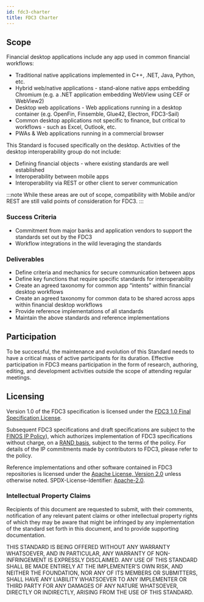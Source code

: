 ```yaml
---
id: fdc3-charter
title: FDC3 Charter
---
```


## Scope

Financial desktop applications include any app used in common financial workflows:

- Traditional native applications implemented in C++, .NET, Java, Python, etc.
- Hybrid web/native applications - stand-alone native apps embedding Chromium (e.g. a .NET application embedding WebView using CEF or WebView2)
- Desktop web applications - Web applications running in a desktop container (e.g. OpenFin, Finsemble, Glue42, Electron, FDC3-Sail)
- Common desktop applications not specific to finance, but critical to workflows - such as Excel, Outlook, etc.
- PWAs & Web applications running in a commercial browser

This Standard is focused specifically on the desktop.  Activities of the desktop interoperability group do not include:

- Defining financial objects - where existing standards are well established
- Interoperability between mobile apps
- Interoperability via REST or other client to server communication

:::note
While these areas are out of scope, compatibility with Mobile and/or REST are still valid points of consideration for FDC3.
:::

### Success Criteria

- Commitment from major banks and application vendors to support the standards set out by the FDC3
- Workflow integrations in the wild leveraging the standards

### Deliverables

- Define criteria and mechanics for secure communication between apps
- Define key functions that require specific standards for interoperability
- Create an agreed taxonomy for common app “intents” within financial desktop workflows
- Create an agreed taxonomy for common data to be shared across apps within financial desktop workflows
- Provide reference implementations of all standards
- Maintain the above standards and reference implementations

## Participation

To be successful, the maintenance and evolution of this Standard needs to have a critical mass of active participants for its duration. Effective participation in FDC3 means participation in the form of research, authoring, editing, and development activities outside the scope of attending regular meetings.

## Licensing

Version 1.0 of the FDC3 specification is licensed under the [FDC3 1.0 Final Specification License](https://github.com/finos/FDC3/blob/17892008c26a73ff1fd9f6e40ceb8c8bfd58c610/PATENTS-FDC3-1.0.md).

Subsequent FDC3 specifications and draft specifications are subject to the [FINOS IP Policy](https://github.com/finos/community/blob/master/website/static/governance-docs/IP-Policy.pdf)), which authorizes implementation of FDC3 specifications without charge, on a [RAND basis](https://en.wikipedia.org/wiki/Reasonable_and_non-discriminatory_licensing), subject to the terms of the policy. For details of the IP commitments made by contributors to FDC3, please refer to the policy.

Reference implementations and other software contained in FDC3 repositories is licensed under the [Apache License, Version 2.0](https://github.com/finos/FDC3/blob/17892008c26a73ff1fd9f6e40ceb8c8bfd58c610/LICENSE) unless otherwise noted. SPDX-License-Identifier: [Apache-2.0](https://spdx.org/licenses/Apache-2.0).

### Intellectual Property Claims

Recipients of this document are requested to submit, with their comments, notification of
any relevant patent claims or other intellectual property rights of which they may be aware that
might be infringed by any implementation of the standard set forth in this document, and to provide
supporting documentation.

THIS STANDARD IS BEING OFFERED WITHOUT ANY WARRANTY
WHATSOEVER, AND IN PARTICULAR, ANY WARRANTY OF NON-INFRINGEMENT IS
EXPRESSLY DISCLAIMED. ANY USE OF THIS STANDARD SHALL BE MADE
ENTIRELY AT THE IMPLEMENTER'S OWN RISK, AND NEITHER THE FOUNDATION,
NOR ANY OF ITS MEMBERS OR SUBMITTERS, SHALL HAVE ANY LIABILITY
WHATSOEVER TO ANY IMPLEMENTER OR THIRD PARTY FOR ANY DAMAGES OF
ANY NATURE WHATSOEVER, DIRECTLY OR INDIRECTLY, ARISING FROM THE USE
OF THIS STANDARD.
